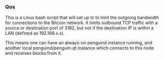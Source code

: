 ### Qos ###

This is a Linux bash script that will set up tc to limit the outgoing bandwidth for connections to the Bitcoin network. It limits outbound TCP traffic with a source or destination port of  3182, but not if the destination IP is within a LAN (defined as 192.168.x.x).

This means one can have an always-on penguind instance running, and another local penguind/penguin-qt instance which connects to this node and receives blocks from it.

